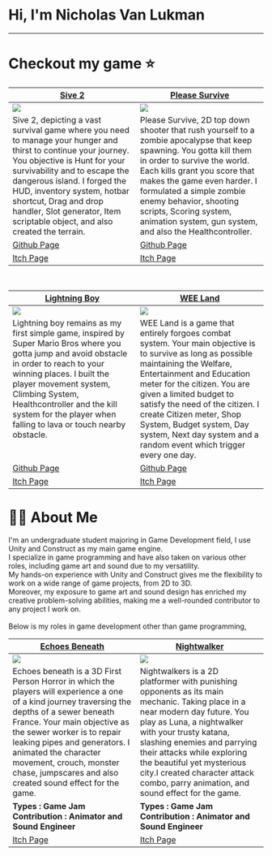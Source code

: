 # Hi, I'm Nicholas Van Lukman
---
# Checkout my game ⭐
<table width="100%">
  <thead>
    <tr>
      <th width="50%"><a href="https://bisniskomodo.itch.io/">Sive 2</a></th>
      <th width="50%"><a href="https://bisniskomodo.itch.io/please-survive">Please Survive</a></th>
    </tr>
  </thead>
  <tbody>
    <tr>
      <td><img src="https://github.com/user-attachments/assets/735f704f-0539-455a-8a75-d8300dac3b22"/>
   </td>
      <td><img src="https://github.com/user-attachments/assets/06147d37-3902-4eaa-a851-ca548fae0fba"/>
   </td>
    </tr>
    <tr>
      <td valign="text-top">Sive 2, depicting a vast survival game where you need to manage your hunger and thirst to continue your journey. You objective is Hunt for your survivability and  to escape the dangerous island. I forged the HUD, inventory system, hotbar shortcut, Drag and drop handler, Slot generator, Item scriptable object, and also created the terrain.</td>
      <td valign="text-top"">Please Survive, 2D top down shooter that rush yourself to a zombie apocalypse that keep spawning. You gotta kill them in order to survive the world. Each kills grant you score that makes the game even harder. I formulated a simple zombie enemy behavior, shooting scripts, Scoring system, animation system, gun system, and also the Healthcontroller.<div></div></td>
    </tr>
    <tr>
      <td><a href="https://github.com/BisnisKomodo/Sive2">Github Page</td>
      <td><a href="https://github.com/BisnisKomodo/Please-Survive">Github Page</td>
    </tr>
    <tr>
      <td><a href="https://bisniskomodo.itch.io/">Itch Page</td>
      <td><a href="https://bisniskomodo.itch.io/please-survive">Itch Page</td>
    </tr>
  </tbody>
</table>

<br>

<table width="100%">
  <thead>
    <tr>
      <th width="50%"><a href="https://bisniskomodo.itch.io/lightning-boy">Lightning Boy</a></th>
      <th width="50%"><a href="https://bisniskomodo.itch.io/wee-land">WEE Land</a></th>
    </tr>
  </thead>
  <tbody>
    <tr>
      <td><img src="https://github.com/user-attachments/assets/fb2d68c9-ced2-4645-ae55-993a4fe72207"/>
     </td>
      <td><img src="https://github.com/user-attachments/assets/d3e103ab-ea0f-43bd-8266-791af05a8f1c"/>
   </td>
    </tr>
    <tr>
      <td valign="text-top">Lightning boy remains as my first simple game, inspired by Super Mario Bros where you gotta jump and avoid obstacle in order to reach to your winning places. I built the player movement system,  Climbing System, Healthcontroller and the kill system for the player when falling to lava or touch nearby obstacle.</td>
      <td valign="text-top">WEE Land is a game that entirely forgoes combat system. Your main objective is to survive as long as possible maintaining the Welfare, Entertainment and Education meter for the citizen. You are given a limited budget to satisfy the need of the citizen. I create Citizen meter, Shop System, Budget system, Day system, Next day system and a random event which trigger every one day.<br></td>
    </tr>
    <tr>
      <td><a href="https://github.com/BisnisKomodo/Lightning-Boy/tree/main">Github Page</td>
      <td><a href=https://github.com/BisnisKomodo/WEE-Land>Github Page</td>
    </tr>
    <tr>
      <td><a href="https://bisniskomodo.itch.io/lightning-boy">Itch Page</td>
      <td><a href="https://bisniskomodo.itch.io/wee-land">Itch Page</td>
    </tr>
  </tbody>
</table>

# 🕵️‍♂️ About Me
 I'm an undergraduate student majoring in Game Development field, I use Unity and Construct as my main game engine.<br>
 I specialize in game programming and have also taken on various other roles, including game art and sound due to my versatility.<br>
 My hands-on experience with Unity and Construct gives me the flexibility to work on a wide range of game projects, from 2D to 3D.<br> 
 Moreover, my exposure to game art and sound design has enriched my creative problem-solving abilities, making me a well-rounded contributor to any project I work on.<br>
 <br>
 Below is my roles in game development other than game programming,<br>

<table width="100%">
  <thead>
    <tr>
      <th width="50%"><a href="https://xviig.itch.io/echoes-beneath">Echoes Beneath</a></th>
      <th width="50%"><a href="https://bisniskomodo.itch.io/">Nightwalker</th>
    </tr>
  </thead>
  <tbody>
    <tr>
      <td><img src="https://github.com/user-attachments/assets/2b7225fe-1086-456b-917a-7137fba4ecec"/>
   </td>
      <td><img src="https://github.com/user-attachments/assets/b909409e-58b4-412f-9299-65c7fd2fa245"/>
   </td>
    </tr>
    <tr>
      <td valign="text-top">Echoes beneath is a 3D First Person Horror in which the players will experience a one of a kind journey traversing the depths of a sewer beneath France. Your main objective as the sewer worker is to repair leaking pipes and generators. I animated the character movement, crouch, monster chase, jumpscares and also created sound effect for the game.</td>
      <td valign="text-top">Nightwalkers is a 2D platformer with punishing opponents as its main mechanic. Taking place in a near modern day future. You play as Luna, a nightwalker with your trusty katana, slashing enemies and parrying their attacks while exploring the beautiful yet mysterious city.I created character attack combo, parry animation, and sound effect for the game.<br></td>
    </tr>
    <tr>
      <td><b>Types : Game Jam</br>Contribution : Animator and Sound Engineer</b></td>
      <td><b>Types : Game Jam</br>Contribution : Animator and Sound Engineer</b></td>
    </tr>
    <tr>
      <td><a href="https://xviig.itch.io/echoes-beneathy">Itch Page</td>
      <td><a href="https://bisniskomodo.itch.io/">Itch Page</td>
    </tr>
  </tbody>
</table>

